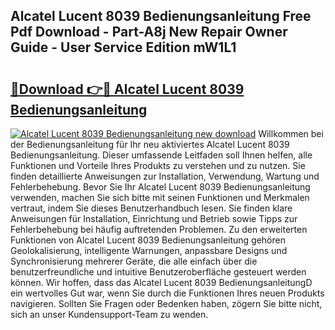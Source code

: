 ## Alcatel Lucent 8039 Bedienungsanleitung Free Pdf Download - Part-A8j New Repair Owner Guide - User Service Edition mW1L1

# <h2><a href="http://df3hm4k.blite.top/?on=Alcatel+Lucent+8039+Bedienungsanleitung">🔗Download 👉🔴 Alcatel Lucent 8039 Bedienungsanleitung</a></h2>

[![Alcatel Lucent 8039 Bedienungsanleitung new download](https://i.imgur.com/lujVjoI.png)](http://df3hm4k.blite.top/?on=Alcatel+Lucent+8039+Bedienungsanleitung)
Willkommen bei der Bedienungsanleitung für Ihr neu aktiviertes Alcatel Lucent 8039 Bedienungsanleitung. Dieser umfassende Leitfaden soll Ihnen helfen, alle Funktionen und Vorteile Ihres Produkts zu verstehen und zu nutzen. Sie finden detaillierte Anweisungen zur Installation, Verwendung, Wartung und Fehlerbehebung. Bevor Sie Ihr Alcatel Lucent 8039 Bedienungsanleitung verwenden, machen Sie sich bitte mit seinen Funktionen und Merkmalen vertraut, indem Sie dieses Benutzerhandbuch lesen. Sie finden klare Anweisungen für Installation, Einrichtung und Betrieb sowie Tipps zur Fehlerbehebung bei häufig auftretenden Problemen. Zu den erweiterten Funktionen von Alcatel Lucent 8039 Bedienungsanleitung gehören Geolokalisierung, intelligente Warnungen, anpassbare Designs und Synchronisierung mehrerer Geräte, die alle einfach über die benutzerfreundliche und intuitive Benutzeroberfläche gesteuert werden können. Wir hoffen, dass das Alcatel Lucent 8039 BedienungsanleitungD ein wertvolles Gut war, wenn Sie durch die Funktionen Ihres neuen Produkts navigieren. Sollten Sie Fragen oder Bedenken haben, zögern Sie bitte nicht, sich an unser Kundensupport-Team zu wenden.
